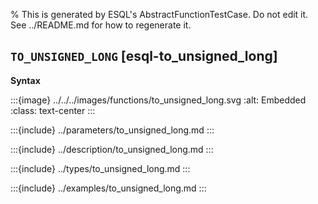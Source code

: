 % This is generated by ESQL's AbstractFunctionTestCase. Do not edit it. See ../README.md for how to regenerate it.

## `TO_UNSIGNED_LONG` [esql-to_unsigned_long]

**Syntax**

:::{image} ../../../images/functions/to_unsigned_long.svg
:alt: Embedded
:class: text-center
:::


:::{include} ../parameters/to_unsigned_long.md
:::

:::{include} ../description/to_unsigned_long.md
:::

:::{include} ../types/to_unsigned_long.md
:::

:::{include} ../examples/to_unsigned_long.md
:::
